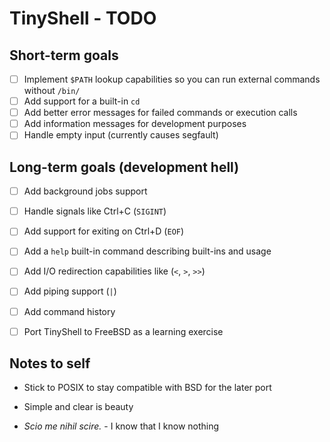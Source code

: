 # TinyShell - TODO

## Short-term goals

- [ ] Implement `$PATH` lookup capabilities so you can run external commands without `/bin/`
- [ ] Add support for a built-in `cd`
- [ ] Add better error messages for failed commands or execution calls 
- [ ] Add information messages for development purposes
- [ ] Handle empty input (currently causes segfault)

## Long-term goals (development hell)

- [ ] Add background jobs support
- [ ] Handle signals like Ctrl+C (`SIGINT`) 
- [ ] Add support for exiting on Ctrl+D (`EOF`)
- [ ] Add a `help` built-in command describing built-ins and usage

- [ ] Add I/O redirection capabilities like (`<`, `>`, `>>`)
- [ ] Add piping support (`|`)
- [ ] Add command history
- [ ] Port TinyShell to FreeBSD as a learning exercise

## Notes to self

- Stick to POSIX to stay compatible with BSD for the later port
- Simple and clear is beauty

- *Scio me nihil scire.* - I know that I know nothing

